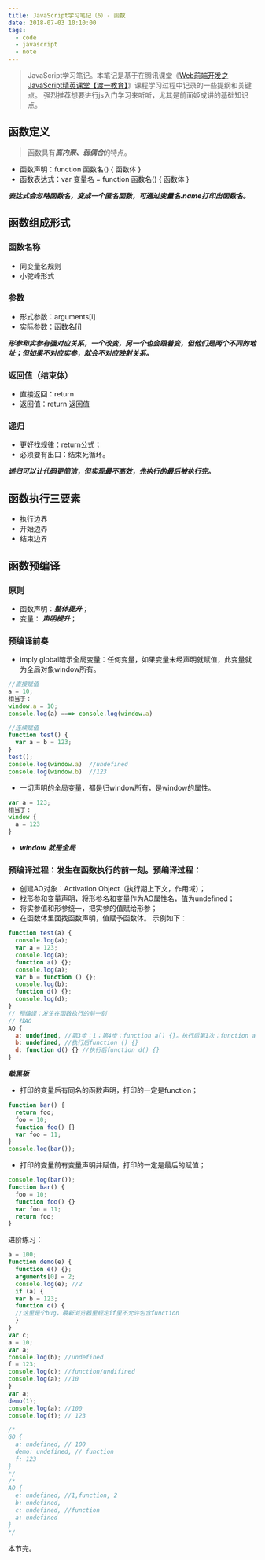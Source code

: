 ```yaml
---
title: JavaScript学习笔记（6）- 函数
date: 2018-07-03 10:10:00
tags:
  - code
  - javascript
  - note
---
```


> JavaScript学习笔记。本笔记是基于在腾讯课堂《[Web前端开发之JavaScript精英课堂【渡一教育】](https://ke.qq.com/course/231577)》课程学习过程中记录的一些提纲和关键点。
> 强烈推荐想要进行js入门学习来听听，尤其是前面姬成讲的基础知识点。


## 函数定义
> 函数具有***高内聚、弱偶合***的特点。

* 函数声明：function 函数名() { 函数体 }
* 函数表达式：var 变量名 = function 函数名() { 函数体 }

***表达式会忽略函数名，变成一个匿名函数，可通过变量名.name打印出函数名。***

## 函数组成形式

### 函数名称

* 同变量名规则
* 小驼峰形式

### 参数

* 形式参数：arguments[i]
* 实际参数：函数名[i]

***形参和实参有强对应关系，一个改变，另一个也会跟着变，但他们是两个不同的地址；但如果不对应实参，就会不对应映射关系。***

### 返回值（结束体）

* 直接返回：return
* 返回值：return 返回值

### 递归
* 更好找规律：return公式；
* 必须要有出口：结束死循环。

***递归可以让代码更简洁，但实现最不高效，先执行的最后被执行完。***

## 函数执行三要素

* 执行边界
* 开始边界
* 结束边界


## 函数预编译

### 原则

* 函数声明：***整体提升***；
* 变量： ***声明提升***；

### 预编译前奏

* imply global暗示全局变量：任何变量，如果变量未经声明就赋值，此变量就为全局对象window所有。

```javascript
//直接赋值
a = 10;
相当于：
window.a = 10;
console.log(a) ===> console.log(window.a)

//连续赋值
function test() {
  var a = b = 123;
}
test();
console.log(window.a)  //undefined
console.log(window.b)  //123
```

* 一切声明的全局变量，都是归window所有，是window的属性。

```javascript
var a = 123;
相当于：
window {
  a = 123
}
```

* ***window 就是全局***

### 预编译过程：发生在函数执行的前一刻。预编译过程：

* 创建AO对象：Activation Object（执行期上下文，作用域）；
* 找形参和变量声明，将形参名和变量作为AO属性名，值为undefined；
* 将实参值和形参统一，把实参的值赋给形参；
* 在函数体里面找函数声明，值赋予函数体。
  示例如下：

```javascript
function test(a) {
  console.log(a);
  var a = 123;
  console.log(a);
  function a() {};
  console.log(a);
  var b = function () {};
  console.log(b);
  function d() {};
  console.log(d);
}
// 预编译：发生在函数执行的前一刻
// 找AO
AO {
  a: undefined, //第3步：1；第4步：function a() {}。执行后第1次：function a() {}；第2次：123；第3次：123
  b: undefined, //执行后function () {}
  d: function d() {} //执行后function d() {}
}
```

***敲黑板***
* 打印的变量后有同名的函数声明，打印的一定是function；

```javascript
function bar() {
  return foo;
  foo = 10;
  function foo() {}
  var foo = 11;
}
console.log(bar());
```

* 打印的变量前有变量声明并赋值，打印的一定是最后的赋值；

```javascript
console.log(bar());
function bar() {
  foo = 10;
  function foo() {}
  var foo = 11;
  return foo;
}
```

进阶练习：

```javascript
a = 100;
function demo(e) {
  function e() {};
  arguments[0] = 2;
  console.log(e); //2
  if (a) {
  var b = 123;
  function c() {
  //这里是个bug，最新浏览器里规定if里不允许包含function
  }
}
var c;
a = 10;
var a;
console.log(b); //undefined
f = 123;
console.log(c); //function/undifined
console.log(a); //10
}
var a;
demo(1);
console.log(a); //100
console.log(f); // 123

/*
GO {
  a: undefined, // 100
  demo: undefined, // function
  f: 123
}
*/
/*
AO {
  e: undefined, //1,function, 2
  b: undefined,
  c: undefined, //function
  a: undefined
}
*/
```

本节完。
